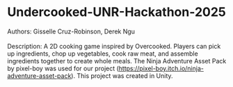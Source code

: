 # Undercooked-UNR-Hackathon-2025
Authors: Gisselle Cruz-Robinson, Derek Ngu<br/><br/>
Description: A 2D cooking game inspired by Overcooked. Players can pick up ingredients, chop up vegetables, cook raw meat, and assemble ingredients together to create whole meals. The Ninja Adventure Asset Pack by pixel-boy was used for our project (https://pixel-boy.itch.io/ninja-adventure-asset-pack). This project was created in Unity.
